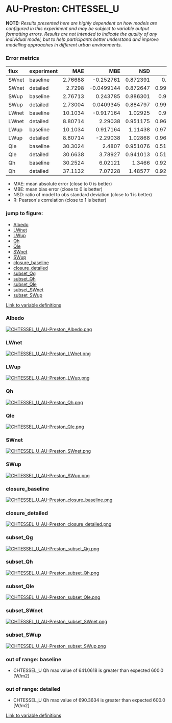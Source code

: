 # AU-Preston: CHTESSEL_U

**NOTE:** *Results presented here are highly dependent on how models are configured in this experiment and may be subject to variable output formatting errors. Results are not intended to indicate the quality of any individual model, but to help participants better understand and improve modelling approaches in different urban environments.*

### Error metrics

| flux   | experiment   |      MAE |        MBE |      NSD |        R |
|:-------|:-------------|---------:|-----------:|---------:|---------:|
| SWnet  | baseline     |  2.76688 | -0.252761  | 0.872391 | 0.9999   |
| SWnet  | detailed     |  2.7298  | -0.0499144 | 0.872647 | 0.999902 |
| SWup   | baseline     |  2.76713 |  0.243785  | 0.886301 | 0.99664  |
| SWup   | detailed     |  2.73004 |  0.0409345 | 0.884797 | 0.996709 |
| LWnet  | baseline     | 10.1034  | -0.917164  | 1.02925  | 0.96014  |
| LWnet  | detailed     |  8.80714 |  2.29038   | 0.951175 | 0.966131 |
| LWup   | baseline     | 10.1034  |  0.917164  | 1.11438  | 0.970399 |
| LWup   | detailed     |  8.80714 | -2.29038   | 1.02868  | 0.969609 |
| Qle    | baseline     | 30.3024  |  2.4807    | 0.951076 | 0.517894 |
| Qle    | detailed     | 30.6638  |  3.78927   | 0.941013 | 0.516077 |
| Qh     | baseline     | 30.2524  |  6.02121   | 1.3466   | 0.928309 |
| Qh     | detailed     | 37.1132  |  7.07228   | 1.48577  | 0.927848 |

 - MAE: mean absolute error (close to 0 is better)
 - MBE: mean bias error (close to 0 is better)
 - NSD: ratio of model to obs standard deviation (close to 1 is better)
 - R: Pearson's correlation (close to 1 is better)

### jump to figure:
 - [Albedo](#albedo)
 - [LWnet](#lwnet)
 - [LWup](#lwup)
 - [Qh](#qh)
 - [Qle](#qle)
 - [SWnet](#swnet)
 - [SWup](#swup)
 - [closure_baseline](#closure_baseline)
 - [closure_detailed](#closure_detailed)
 - [subset_Qg](#subset_qg)
 - [subset_Qh](#subset_qh)
 - [subset_Qle](#subset_qle)
 - [subset_SWnet](#subset_swnet)
 - [subset_SWup](#subset_swup)

[Link to variable definitions](../modelattrs/variable_definitions.md)

### <a name="albedo"></a>Albedo
[![CHTESSEL_U_AU-Preston_Albedo.png](CHTESSEL_U_AU-Preston_Albedo.png)](CHTESSEL_U_AU-Preston_Albedo.png)

### <a name="lwnet"></a>LWnet
[![CHTESSEL_U_AU-Preston_LWnet.png](CHTESSEL_U_AU-Preston_LWnet.png)](CHTESSEL_U_AU-Preston_LWnet.png)

### <a name="lwup"></a>LWup
[![CHTESSEL_U_AU-Preston_LWup.png](CHTESSEL_U_AU-Preston_LWup.png)](CHTESSEL_U_AU-Preston_LWup.png)

### <a name="qh"></a>Qh
[![CHTESSEL_U_AU-Preston_Qh.png](CHTESSEL_U_AU-Preston_Qh.png)](CHTESSEL_U_AU-Preston_Qh.png)

### <a name="qle"></a>Qle
[![CHTESSEL_U_AU-Preston_Qle.png](CHTESSEL_U_AU-Preston_Qle.png)](CHTESSEL_U_AU-Preston_Qle.png)

### <a name="swnet"></a>SWnet
[![CHTESSEL_U_AU-Preston_SWnet.png](CHTESSEL_U_AU-Preston_SWnet.png)](CHTESSEL_U_AU-Preston_SWnet.png)

### <a name="swup"></a>SWup
[![CHTESSEL_U_AU-Preston_SWup.png](CHTESSEL_U_AU-Preston_SWup.png)](CHTESSEL_U_AU-Preston_SWup.png)

### <a name="closure_baseline"></a>closure_baseline
[![CHTESSEL_U_AU-Preston_closure_baseline.png](CHTESSEL_U_AU-Preston_closure_baseline.png)](CHTESSEL_U_AU-Preston_closure_baseline.png)

### <a name="closure_detailed"></a>closure_detailed
[![CHTESSEL_U_AU-Preston_closure_detailed.png](CHTESSEL_U_AU-Preston_closure_detailed.png)](CHTESSEL_U_AU-Preston_closure_detailed.png)

### <a name="subset_qg"></a>subset_Qg
[![CHTESSEL_U_AU-Preston_subset_Qg.png](CHTESSEL_U_AU-Preston_subset_Qg.png)](CHTESSEL_U_AU-Preston_subset_Qg.png)

### <a name="subset_qh"></a>subset_Qh
[![CHTESSEL_U_AU-Preston_subset_Qh.png](CHTESSEL_U_AU-Preston_subset_Qh.png)](CHTESSEL_U_AU-Preston_subset_Qh.png)

### <a name="subset_qle"></a>subset_Qle
[![CHTESSEL_U_AU-Preston_subset_Qle.png](CHTESSEL_U_AU-Preston_subset_Qle.png)](CHTESSEL_U_AU-Preston_subset_Qle.png)

### <a name="subset_swnet"></a>subset_SWnet
[![CHTESSEL_U_AU-Preston_subset_SWnet.png](CHTESSEL_U_AU-Preston_subset_SWnet.png)](CHTESSEL_U_AU-Preston_subset_SWnet.png)

### <a name="subset_swup"></a>subset_SWup
[![CHTESSEL_U_AU-Preston_subset_SWup.png](CHTESSEL_U_AU-Preston_subset_SWup.png)](CHTESSEL_U_AU-Preston_subset_SWup.png)

### out of range: baseline

 - CHTESSEL_U Qh max value of 641.0618 is greater than expected 600.0 [W/m2]

### out of range: detailed

 - CHTESSEL_U Qh max value of 690.3634 is greater than expected 600.0 [W/m2]


[Link to variable definitions](../modelattrs/variable_definitions.md)

